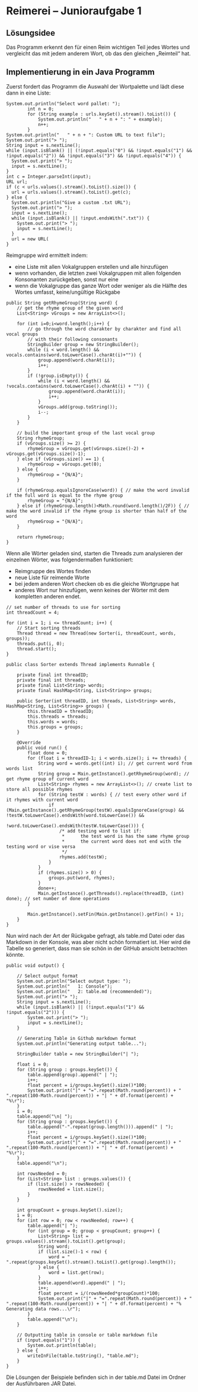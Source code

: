 # Reimerei – Junioraufgabe 1
## Lösungsidee
Das Programm erkennt den für einen Reim wichtigen Teil jedes Wortes und vergleicht das mit jedem anderem Wort, ob das den gleichen „Reimteil“ hat.

## Implementierung in ein Java Programm
Zuerst fordert das Programm die Auswahl der Wortpalette und lädt diese dann in eine Liste:
```
System.out.println("Select word pallet: ");
        int n = 0;
        for (String example : urls.keySet().stream().toList()) {
            System.out.println("   " + n + ": " + example);
            n++;
        }
System.out.println("   " + n + ": Custom URL to text file");
System.out.print("> ");
String input = s.nextLine();
while (input.isBlank() || (!input.equals("0") && !input.equals("1") && !input.equals("2")) && !input.equals("3") && !input.equals("4")) {
  System.out.print("> ");
  input = s.nextLine();
}
int c = Integer.parseInt(input);
URL url;
if (c < urls.values().stream().toList().size()) {
  url = urls.values().stream().toList().get(c);
} else {
  System.out.println("Give a custom .txt URL");
  System.out.print("> ");
  input = s.nextLine();
  while (input.isBlank() || !input.endsWith(".txt")) {
    System.out.print("> ");
    input = s.nextLine();
  }
  url = new URL(
}
```


Reimgruppe wird ermittelt indem:
- eine Liste mit allen Vokalgruppen erstellen und alle hinzufügen
- wenn vorhanden, die letzten zwei Vokalgruppen mit allen folgenden Konsonanten zurückgeben, sonst nur eine
- wenn die Vokalgruppe das ganze Wort oder weniger als die Hälfte des Wortes umfasst, keine/ungültige Rückgabe
 
```
public String getRhymeGroup(String word) {
    // get the rhyme group of the given word
    List<String> vGroups = new ArrayList<>();

    for (int i=0;i<word.length();i++) {
        // go through the word charakter by charakter and find all vocal groups
        // with their following consonants
        StringBuilder group = new StringBuilder();
        while (i < word.length() && vocals.contains(word.toLowerCase().charAt(i)+"")) {
            group.append(word.charAt(i));
            i++;
        }
        if (!group.isEmpty()) {
            while (i < word.length() && !vocals.contains(word.toLowerCase().charAt(i) + "")) {
                group.append(word.charAt(i));
                i++;
            }
            vGroups.add(group.toString());
            i--;
        }
    }

    // build the important group of the last vocal group
    String rhymeGroup;
    if (vGroups.size() >= 2) {
        rhymeGroup = vGroups.get(vGroups.size()-2) + vGroups.get(vGroups.size()-1);
    } else if (vGroups.size() == 1) {
        rhymeGroup = vGroups.get(0);
    } else {
        rhymeGroup = "{N/A}";
    }

    if (rhymeGroup.equalsIgnoreCase(word)) { // make the word invalid if the full word is equal to the rhyme group
        rhymeGroup = "{N/A}";
    } else if (rhymeGroup.length()<Math.round(word.length()/2F)) { // make the word invalid if the rhyme group is shorter than half of the word
        rhymeGroup = "{N/A}";
    }

    return rhymeGroup;
}
```

Wenn alle Wörter geladen sind, starten die Threads zum analysieren der einzelnen Wörter, was folgendermaßen funktioniert:
- Reimgruppe des Wortes finden
- neue Liste für reimende Worte
- bei jedem anderen Wort checken ob es die gleiche Wortgruppe hat
- anderes Wort nur hinzufügen, wenn keines der Wörter mit dem kompletten anderen endet.

```
// set number of threads to use for sorting
int threadCount = 4;

for (int i = 1; i <= threadCount; i++) {
    // Start sorting threads
    Thread thread = new Thread(new Sorter(i, threadCount, words, groups));
    threads.put(i, 0);
    thread.start();
}
```
```
public class Sorter extends Thread implements Runnable {

    private final int threadID;
    private final int threads;
    private final List<String> words;
    private final HashMap<String, List<String>> groups;

    public Sorter(int threadID, int threads, List<String> words, HashMap<String, List<String>> groups) {
        this.threadID = threadID;
        this.threads = threads;
        this.words = words;
        this.groups = groups;
    }

    @Override
    public void run() {
        float done = 0;
        for (float i = threadID-1; i < words.size(); i += threads) {
            String word = words.get((int) i); // get current word from words list
            String group = Main.getInstance().getRhymeGroup(word); // get rhyme group of current word
            List<String> rhymes = new ArrayList<>(); // create list to store all possible rhymes
            for (String testW : words) { // test every other word if it rhymes with current word
                if (Main.getInstance().getRhymeGroup(testW).equalsIgnoreCase(group) && !testW.toLowerCase().endsWith(word.toLowerCase()) &&
                        !word.toLowerCase().endsWith(testW.toLowerCase())) {
                    /* add testing word to list if:
                     *      the test word is has the same rhyme group
                     *      the current word does not end with the testing word or vise versa
                     */
                    rhymes.add(testW);
                }
            }
            if (rhymes.size() > 0) {
                groups.put(word, rhymes);
            }
            done++;
            Main.getInstance().getThreads().replace(threadID, (int) done); // set number of done operations
        }

        Main.getInstance().setFin(Main.getInstance().getFin() + 1);
    }
}
```

Nun wird nach der Art der Rückgabe gefragt, als table.md Datei oder das Markdown in der Konsole, was aber nicht schön formatiert ist. Hier wird die Tabelle so generiert, dass man sie schön in der GitHub ansicht betrachten könnte.

```
public void output() {

    // Select output format
    System.out.println("Select output type: ");
    System.out.println("   1: Console");
    System.out.println("   2: table.md (recommended)");
    System.out.print("> ");
    String input = s.nextLine();
    while (input.isBlank() || (!input.equals("1") && !input.equals("2"))) {
        System.out.print("> ");
        input = s.nextLine();
    }

    // Generating Table in Github markdown format
    System.out.println("Generating output table...");

    StringBuilder table = new StringBuilder("| ");

    float i = 0;
    for (String group : groups.keySet()) {
        table.append(group).append(" | ");
        i++;
        float percent = i/groups.keySet().size()*100;
        System.out.print("|" + "=".repeat(Math.round(percent)) + " ".repeat(100-Math.round(percent)) + "| " + df.format(percent) + "%\r");
    }
    i = 0;
    table.append("\n| ");
    for (String group : groups.keySet()) {
        table.append("-".repeat(group.length())).append(" | ");
        i++;
        float percent = i/groups.keySet().size()*100;
        System.out.print("|" + "=".repeat(Math.round(percent)) + " ".repeat(100-Math.round(percent)) + "| " + df.format(percent) + "%\r");
    }
    table.append("\n");

    int rowsNeeded = 0;
    for (List<String> list : groups.values()) {
        if (list.size() > rowsNeeded) {
            rowsNeeded = list.size();
        }
    }

    int groupCount = groups.keySet().size();
    i = 0;
    for (int row = 0; row < rowsNeeded; row++) {
        table.append("| ");
        for (int group = 0; group < groupCount; group++) {
            List<String> list = groups.values().stream().toList().get(group);
            String word;
            if (list.size()-1 < row) {
                word = " ".repeat(groups.keySet().stream().toList().get(group).length());
            } else {
                word = list.get(row);
            }
            table.append(word).append(" | ");
            i++;
            float percent = i/(rowsNeeded*groupCount)*100;
            System.out.print("|" + "=".repeat(Math.round(percent)) + " ".repeat(100-Math.round(percent)) + "| " + df.format(percent) + "% Generating data rows...\r");
        }
        table.append("\n");
    }

    // Outputting table in console or table markdown file
    if (input.equals("1")) {
        System.out.println(table);
    } else {
        writeInFile(table.toString(), "table.md");
    }
}
```

Die Lösungen der Beispiele befinden sich in der table.md Datei im Ordner der Ausführbaren JAR Datei.
